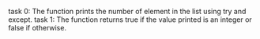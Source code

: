 task 0: The function prints the number of element in the list using try and except.
task 1: The function returns true if the value printed is an integer or false if otherwise.
